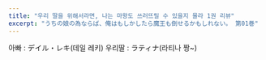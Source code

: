 ```yaml
---
title: "우리 딸을 위해서라면, 나는 마왕도 쓰러뜨릴 수 있을지 몰라 1권 리뷰"
excerpt: "うちの娘の為ならば、俺はもしかしたら魔王も倒せるかもしれない。 第01巻"
---
```


아빠 : デイル・レキ(데일 레키)
우리딸 : ラティナ(라티나 짱~)
